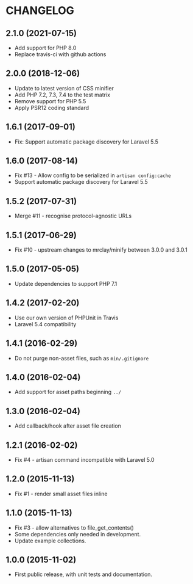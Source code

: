 CHANGELOG
=========

## 2.1.0 (2021-07-15)
 - Add support for PHP 8.0
 - Replace travis-ci with github actions

## 2.0.0 (2018-12-06)
 - Update to latest version of CSS minifier
 - Add PHP 7.2, 7.3, 7.4 to the test matrix
 - Remove support for PHP 5.5
 - Apply PSR12 coding standard

## 1.6.1 (2017-09-01)
 - Fix: Support automatic package discovery for Laravel 5.5

## 1.6.0 (2017-08-14)
 - Fix #13 - Allow config to be serialized in `artisan config:cache`
 - Support automatic package discovery for Laravel 5.5

## 1.5.2 (2017-07-31)
 - Merge #11 - recognise protocol-agnostic URLs

## 1.5.1 (2017-06-29)
 - Fix #10 - upstream changes to mrclay/minify between 3.0.0 and 3.0.1

## 1.5.0 (2017-05-05)
 - Update dependencies to support PHP 7.1

## 1.4.2 (2017-02-20)
 - Use our own version of PHPUnit in Travis
 - Laravel 5.4 compatibility

## 1.4.1 (2016-02-29)
 - Do not purge non-asset files, such as `min/.gitignore`

## 1.4.0 (2016-02-04)
 - Add support for asset paths beginning `../`

## 1.3.0 (2016-02-04)
 - Add callback/hook after asset file creation

## 1.2.1 (2016-02-02)
 - Fix #4 - artisan command incompatible with Laravel 5.0

## 1.2.0 (2015-11-13)
 - Fix #1 - render small asset files inline

## 1.1.0 (2015-11-13)
 - Fix #3 - allow alternatives to file_get_contents()
 - Some dependencies only needed in development.
 - Update example collections.

## 1.0.0 (2015-11-02)
 - First public release, with unit tests and documentation.
